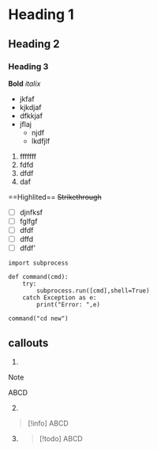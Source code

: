 # Heading 1
## Heading 2
### Heading 3

**Bold**
*italix*

- jkfaf
- kjkdjaf
- dfkkjaf
- jflaj
	- njdf
	- lkdfjlf

1. fffffff
2. fdfd
3. dfdf
4. daf



==Highlited==
~~Strikethrough~~
- [ ] djnfksf 
- [ ] fglfgf
- [ ] dfdf
- [ ] dffd
- [ ] dfdf'

```
import subprocess

def command(cmd):
	try:
		subprocess.run([cmd],shell=True)
	catch Exception as e:
		print("Error: ",e) 

command("cd new")
```
 
## callouts
1. 
>[!note] 
>ABCD

2.  
 >[!info]
 >ABCD

3.   
   >[!todo] ABCD
   >
   